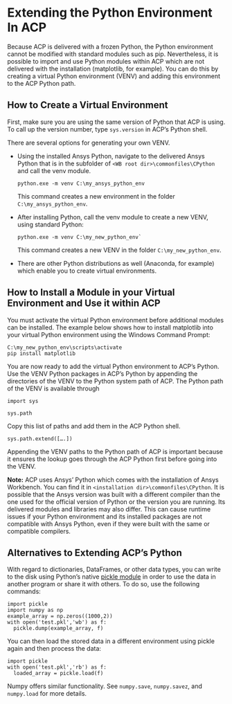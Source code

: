 # Extending the Python Environment In ACP

Because ACP is delivered with a frozen Python, the Python environment cannot be 
modified with standard modules such as pip. Nevertheless, it is possible to import 
and use Python modules within ACP which are not delivered with the installation 
(matplotlib, for example). You can do this by creating a virtual Python environment 
(VENV) and adding this environment to the ACP Python path.

## How to Create a Virtual Environment

First, make sure you are using the same version of Python that ACP is using. To call 
up the version number, type `sys.version` in ACP’s Python shell.

There are several options for generating your own VENV.

* Using the installed Ansys Python, navigate to the delivered Ansys Python that is in the 
subfolder of `<WB root dir>\commonfiles\CPython` and call the venv module.

  ```pycon
  python.exe -m venv C:\my_ansys_python_env
  ```

  This command creates a new environment in the folder `C:\my_ansys_python_env`.
* After installing Python, call the venv module to create a new VENV, using standard Python:

  ```pycon
  python.exe -m venv C:\my_new_python_env`
  ```

  This command creates a new VENV in the folder `C:\my_new_python_env`.
* There are other Python distributions as well (Anaconda, for example) which enable you to 
create virtual environments.

## How to Install a Module in your Virtual Environment and Use it within ACP

You must activate the virtual Python environment before additional modules can be installed. 
The example below shows how to install matplotlib into your virtual Python environment using 
the Windows Command Prompt:

```pycon
C:\my_new_python_env\scripts\activate
pip install matplotlib
```

You are now ready to add the virtual Python environment to ACP’s Python. Use the VENV Python 
packages in ACP’s Python by appending the directories of the VENV to the Python system path of 
ACP. The Python path of the VENV is available through

`import sys`

`sys.path`

Copy this list of paths and add them in the ACP Python shell.
 
```pycon
sys.path.extend([….])
```

Appending the VENV paths to the Python path of ACP is important because it ensures the lookup 
goes through the ACP Python first before going into the VENV.

**Note:** ACP uses Ansys’ Python which comes with the installation of Ansys Workbench. You can find 
it in `<installation dir>\commonfiles\CPython`. It is possible that the Ansys version was built 
with a different compiler than the one used for the official version of Python or the version 
you are running. Its delivered modules and libraries may also differ. This can cause runtime 
issues if your Python environment and its installed packages are not compatible with Ansys Python, 
even if they were built with the same or compatible compilers.

## Alternatives to Extending ACP’s Python

With regard to dictionaries, DataFrames, or other data types, you can write to the disk using 
Python’s native [pickle module](https://docs.python.org/3/library/pickle.html#module-pickle) in 
order to use the data in another program or share it with others. 
To do so, use the following commands:

```pycon
import pickle
import numpy as np
example_array = np.zeros((1000,2))
with open('test.pkl','wb') as f:
  pickle.dump(example_array, f)
```

You can then load the stored data in a different environment using pickle again and then process the data:

```pycon
import pickle
with open('test.pkl','rb') as f:
  loaded_array = pickle.load(f)
```

Numpy offers similar functionality. See `numpy.save`, `numpy.savez`, and `numpy.load` for more details.